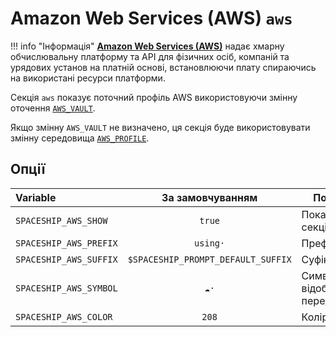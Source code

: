 # Amazon Web Services (AWS) `aws`

!!! info "Інформація"
    [**Amazon Web Services (AWS)**](https://aws.amazon.com) надає хмарну обчислювальну платформу та API для фізичних осіб, компаній та урядових установ на платній основі, встановлюючи плату спираючись на використані ресурси платформи.

Секція `aws` показує поточний профіль AWS використовуючи змінну оточення [`AWS_VAULT`](https://github.com/99designs/aws-vault).

Якщо змінну `AWS_VAULT` не визначено, ця секція буде використовувати змінну середовища [`AWS_PROFILE`](http://docs.aws.amazon.com/cli/latest/userguide/cli-multiple-profiles.html).

## Опції

| Variable               |          За замовчуванням          | Пояснення                               |
|:---------------------- |:----------------------------------:| --------------------------------------- |
| `SPACESHIP_AWS_SHOW`   |               `true`               | Показати секцію                         |
| `SPACESHIP_AWS_PREFIX` |              `using·`              | Префікс секції                          |
| `SPACESHIP_AWS_SUFFIX` | `$SPACESHIP_PROMPT_DEFAULT_SUFFIX` | Суфікс секції                           |
| `SPACESHIP_AWS_SYMBOL` |               `☁️·`                | Символ, що відображається перед секцією |
| `SPACESHIP_AWS_COLOR`  |               `208`                | Колір секції                            |
